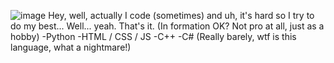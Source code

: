 ![image](https://user-images.githubusercontent.com/59474408/188267313-0ae5a089-de0a-4ea0-91ec-976430026451.png)
Hey, well, actually I code (sometimes) and uh, it's hard so I try to do my best... Well... yeah. That's it.
(In formation OK? Not pro at all, just as a hobby)
-Python
-HTML / CSS / JS
-C++
-C# (Really barely, wtf is this language, what a nightmare!)
